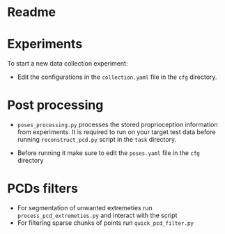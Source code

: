 # Readme

# Experiments

To start a new data collection experiment:

- Edit the configurations in the ```collection.yaml``` file in the ```cfg``` directory.
    
# Post processing

- `poses_processing.py` processes the stored proprioception information from experiments.  It is required to run on your target test data before running `reconstruct_pcd.py` script in the ```task``` directory.

- Before running it make sure to edit the ```poses.yaml``` file in the ```cfg``` directory

# PCDs filters

- For segmentation of unwanted extremeties run ```process_pcd_extremeties.py``` and interact with the script
- For filtering sparse chunks of points run ```quick_pcd_filter.py```